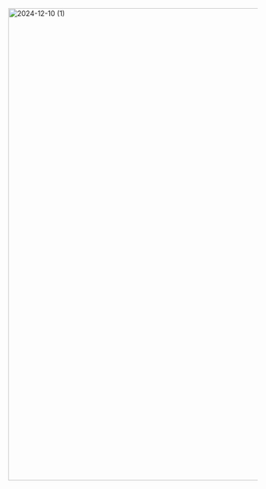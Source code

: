 <img width="952" alt="2024-12-10 (1)" src="https://github.com/user-attachments/assets/5b3f2484-9090-44b8-aaac-3b62a6955cc7" />
